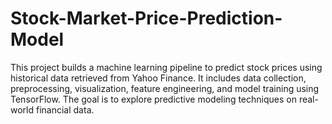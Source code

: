 # Stock-Market-Price-Prediction-Model
This project builds a machine learning pipeline to predict stock prices using historical data retrieved from Yahoo Finance. It includes data collection, preprocessing, visualization, feature engineering, and model training using TensorFlow. The goal is to explore predictive modeling techniques on real-world financial data.
